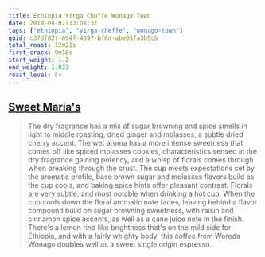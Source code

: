 ```yaml
---
title: Ethiopia Yirga Cheffe Wonago Town
date: 2018-08-07T13:08:32
tags: ["ethiopia", "yirga-cheffe", "wonago-town"]
guid: c37df82f-694f-4397-bf0d-abe05fa3b5cb
total_roast: 12m21s
first_crack: 9m18s
start_weight: 1.2
end_weight: 1.023
roast_level: C+
---
```


## [Sweet Maria's][sm]

 > The dry fragrance has a mix of sugar browning and spice smells in light to
 > middle roasting, dried ginger and molasses, a subtle dried cherry accent.
 > The wet aroma has a more intense sweetness that comes off like spiced
 > molasses cookies, characteristics sensed in the dry fragrance gaining
 > potency, and a whisp of florals comes through when breaking through the
 > crust. The cup meets expectations set by the aromatic profile, base brown
 > sugar and molasses flavors build as the cup cools, and baking spice hints
 > offer pleasant contrast. Florals are very subtle, and most notable when
 > drinking a hot cup. When the cup cools down the floral aromatic note fades,
 > leaving behind a flavor compound build on sugar browning sweetness, with
 > raisin and cinnamon spice accents, as well as a cane juice note in the
 > finish. There's a lemon rind like brightness that's on the mild side for
 > Ethiopia, and with a fairly weighty body, this coffee from Woreda Wonago
 > doubles well as a sweet single origin espresso.

[sm]: https://web.archive.org/web/20180609190306/https://www.sweetmarias.com/ethiopia-woreda-wonago.html#product-info-cupping-notes
